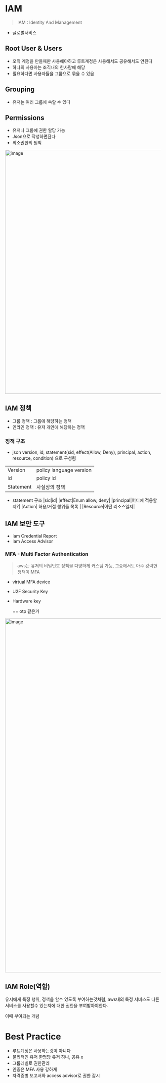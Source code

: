 # IAM
> IAM : Identity And Management
- 글로벌서비스

## Root User & Users
- 오직 계정을 만들때만 사용해야하고 루트계정은 사용해서도 공유해서도 안된다
- 하나의 사용자는 조직내의 한사람에 해당
- 필요하다면 사용자들을 그룹으로 묶을 수 있음

## Grouping
- 유저는 여러 그룹에 속할 수 있다

## Permissions
- 유저나 그룹에 권한 할당 가능
- Json으로 작성하면된다
- 최소권한의 원칙

<img width="787" alt="image" src="https://github.com/jinia91/TIL/assets/85499582/e25941f8-20fc-470f-9b9b-ae31c091f09b">


## IAM 정책
- 그룹 정책 : 그룹에 해당하는 정책
- 인라인 정책 : 유저 개인에 해당하는 정책

### 정책 구조
- json
  version, id, statement(sid, effect(Allow, Deny), principal, action, resource, condition) 으로 구성됨

|||
|-|-|
|Version|policy language version|
|id|policy id|
|Statement|사실상의 정책|

- statement 구조
|sid|id|
|effect|Enum allow, deny|
|principal|어디에 적용할지?|
|Action| 허용/거절 행위들 목록 |
|Resource|어떤 리소스일지|

## IAM 보안 도구

- Iam Credential Report
- Iam Access Advisor


### MFA - Multi Factor Authentication

> aws는 유저의 비밀번호 정책을 다양하게 커스텀 가능, 그중에서도 아주 강력한 정책이 MFA

- virtual MFA device
- U2F Security Key
- Hardware key

  == otp 같은거

<img width="1142" alt="image" src="https://github.com/jinia91/TIL/assets/85499582/0b3a811a-e1d5-4eb5-a22e-98a988f85dd3">

  

## IAM Role(역할)

유저에게 특정 행위, 정책을 할수 있도록 부여하는것처럼, aws내의 특정 서비스도 다른 서비스를 사용할수 있는지에 대한 권한을 부여받아야한다.

이때 부여되는 개념



# Best Practice

- 루트계정은 사용하는것이 아니다
- 물리적인 유저 한명당 유저 하나, 공유 x
- 그룹레벨로 권한관리
- 인증은  MFA 사용 강하게
- 자격증병 보고서와 access advisor로 권한 감시
